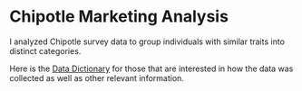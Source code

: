 # Chipotle Marketing Analysis
I analyzed Chipotle survey data to group individuals with similar traits into distinct categories.

Here is the [Data Dictionary](https://github.com/shayan-g/Chipotle-Marketing-Analysis/blob/main/Chipotle%20Questionnaire%20and%20Data%20Key.pdf) for those that are interested in how the data was collected as well as other relevant information.
